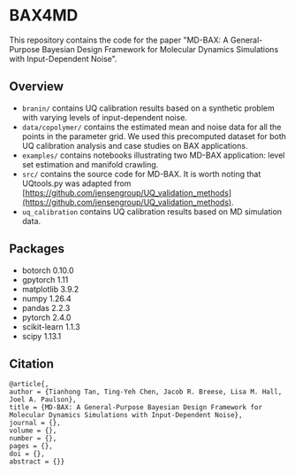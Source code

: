 # BAX4MD
This repository contains the code for the paper "MD-BAX: A General-Purpose Bayesian Design Framework for Molecular Dynamics Simulations with Input-Dependent Noise".

## Overview
- `branin/` contains UQ calibration results based on a synthetic problem with varying levels of input-dependent noise.
- `data/copolymer/` contains the estimated mean and noise data for all the points in the parameter grid. We used this precomputed dataset for both UQ calibration analysis and case studies on BAX applications.
- `examples/` contains notebooks illustrating two MD-BAX application: level set estimation and manifold crawling.
- `src/` contains the source code for MD-BAX. It is worth noting that UQtools.py was adapted from [https://github.com/jensengroup/UQ_validation_methods](https://github.com/jensengroup/UQ_validation_methods).
- `uq_calibration` contains UQ calibration results based on MD simulation data.


## Packages
- botorch 0.10.0
- gpytorch 1.11
- matplotlib 3.9.2
- numpy 1.26.4
- pandas 2.2.3
- pytorch 2.4.0 
- scikit-learn 1.1.3
- scipy 1.13.1


## Citation
```
@article{,
author = {Tianhong Tan, Ting-Yeh Chen, Jacob R. Breese, Lisa M. Hall, Joel A. Paulson},
title = {MD-BAX: A General-Purpose Bayesian Design Framework for Molecular Dynamics Simulations with Input-Dependent Noise},
journal = {},
volume = {},
number = {},
pages = {},
doi = {},
abstract = {}}
```
